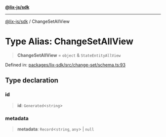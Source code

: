 [**@lix-js/sdk**](../README.md)

***

[@lix-js/sdk](../README.md) / ChangeSetAllView

# Type Alias: ChangeSetAllView

> **ChangeSetAllView** = `object` & `StateEntityAllView`

Defined in: [packages/lix-sdk/src/change-set/schema.ts:93](https://github.com/opral/monorepo/blob/fb8153a2c5d4710eaaabf056fe653be88060a185/packages/lix-sdk/src/change-set/schema.ts#L93)

## Type declaration

### id

> **id**: `Generated`\<`string`\>

### metadata

> **metadata**: `Record`\<`string`, `any`\> \| `null`
